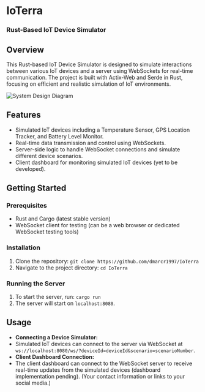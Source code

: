 # IoTerra
### Rust-Based IoT Device Simulator

## Overview
This Rust-based IoT Device Simulator is designed to simulate interactions between various IoT devices and a server using WebSockets for real-time communication. The project is built with Actix-Web and Serde in Rust, focusing on efficient and realistic simulation of IoT environments.

![System Design Diagram](docs/IoTerraSystemDesignDOc.png)

## Features
- Simulated IoT devices including a Temperature Sensor, GPS Location Tracker, and Battery Level Monitor.
- Real-time data transmission and control using WebSockets.
- Server-side logic to handle WebSocket connections and simulate different device scenarios.
- Client dashboard for monitoring simulated IoT devices (yet to be developed).

## Getting Started

### Prerequisites
- Rust and Cargo (latest stable version)
- WebSocket client for testing (can be a web browser or dedicated WebSocket testing tools)

### Installation
1. Clone the repository:
 ```git clone https://github.com/dmarcr1997/IoTerra```
2. Navigate to the project directory:
```cd IoTerra```


### Running the Server
1. To start the server, run:
```cargo run```
2. The server will start on `localhost:8080`.

## Usage
- **Connecting a Device Simulator:** 
- Simulated IoT devices can connect to the server via WebSocket at `ws://localhost:8080/ws/?deviceId=deviceId&scenario=scenarioNumber`.
- **Client Dashboard Connection:** 
- The client dashboard can connect to the WebSocket server to receive real-time updates from the simulated devices (dashboard implementation pending).
(Your contact information or links to your social media.)




